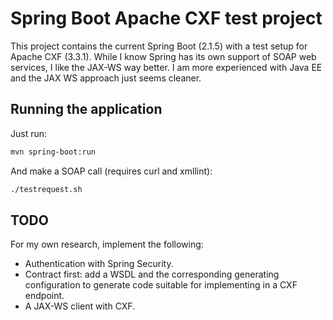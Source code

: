 # Spring Boot Apache CXF test project
This project contains the current Spring Boot (2.1.5) with a test setup for
Apache CXF (3.3.1). While I know Spring has its own support of SOAP web services,
I like the JAX-WS way better. I am more experienced with Java EE and the JAX WS
approach just seems cleaner.

## Running the application
Just run:
```bash
mvn spring-boot:run
```

And make a SOAP call (requires curl and xmllint):
```bash
./testrequest.sh
``` 

## TODO
For my own research, implement the following:
* Authentication with Spring Security.
* Contract first: add a WSDL and the corresponding generating configuration to 
  generate code suitable for implementing in a CXF endpoint.
* A JAX-WS client with CXF.
     